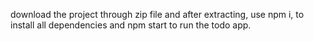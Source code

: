 download the project through zip file and after extracting, 
use npm i, to install all dependencies
and npm start to run the todo app.